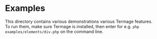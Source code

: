 # Examples

This directory contains various demonstrations various Termage features. To run them, make sure Termage is installed, then enter for e.g. `php examples/elements/div.php` on the command line.
